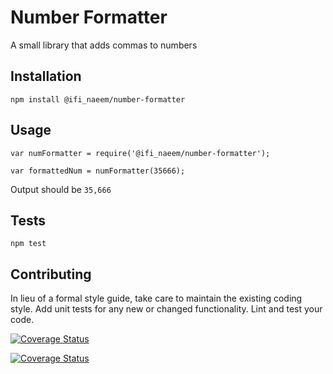 Number Formatter
=========

A small library that adds commas to numbers

## Installation

  `npm install @ifi_naeem/number-formatter`

## Usage

    var numFormatter = require('@ifi_naeem/number-formatter');

    var formattedNum = numFormatter(35666);


  Output should be `35,666`


## Tests

  `npm test`

## Contributing

In lieu of a formal style guide, take care to maintain the existing coding style. Add unit tests for any new or changed functionality. Lint and test your code.


[![Coverage Status](https://coveralls.io/repos/inaeem/number-formatter/badge.svg?branch=master&service=github)](https://coveralls.io/github/inaeem/number-formatter?branch=master)

[![Coverage Status](https://coveralls.io/repos/inaeem/number-formatter/badge.svg?branch=master&service=github)](https://coveralls.io/github/inaeem/number-formatter?branch=master)
